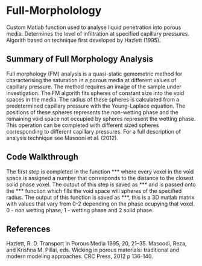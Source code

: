 # Full-Morpholology
Custom Matlab function used to analyse liquid penetration into porous media. Determines the level of infiltration at specified capillary pressures. Algorith based on technique first developed by Hazlett (1995). 

## Summary of Full Morphology Analysis
Full morphology (FM) analysis is a quasi-static gemometric method for characterising the saturation in a porous media at different values of capillary pressure. The method requires an image of the sample under investigation. The FM algorith fits spheres of constant size into the void spaces in the media. The radius of these spheres is calculated from a predetermined capillary pressure with the Young-Laplace equation. The positions of these spheres represents the non-wetting phase and the remaining void space not occupied by spheres represent the wetting phase. This operation can be completed with different sized spheres corresponding to different capillary pressures. For a full description of analysis technique see Masooni et al. (2012). 

## Code Walkthrough
The first step is completed in the function *** where every voxel in the void space is assigned a number that corresponds to the distance to the closest solid phase voxel. The output of this step is saved as *** and is passed onto the *** function which fills the void space will spheres of the specified radius. The output of this function is saved as ***, this is a 3D matlab matrix with values that vary from 0-2 depending on the phase ocupying that voxel. 0 - non wetting phase, 1 - wetting phase and 2 solid phase.
## References
Hazlett, R. D. Transport in Porous Media 1995, 20, 21–35. 
Masoodi, Reza, and Krishna M. Pillai, eds. Wicking in porous materials: traditional and modern modeling approaches. CRC Press, 2012 p 136-140.
